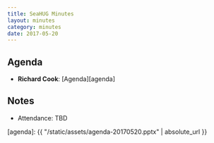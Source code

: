 ```yaml
---
title: SeaHUG Minutes
layout: minutes
category: minutes
date: 2017-05-20
---
```


## Agenda

* **Richard Cook**: [Agenda][agenda]

## Notes

* Attendance: TBD

[agenda]: {{ "/static/assets/agenda-20170520.pptx" | absolute_url }}

